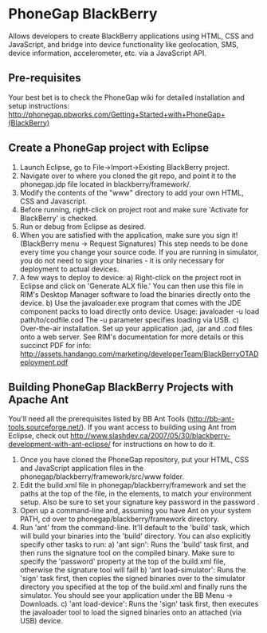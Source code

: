 PhoneGap BlackBerry
=============================================================
Allows developers to create BlackBerry applications using HTML, 
CSS and JavaScript, and bridge into device functionality like 
geolocation, SMS, device information, accelerometer, etc. via
a JavaScript API.

Pre-requisites
-------------------------------------------------------------
Your best bet is to check the PhoneGap wiki for detailed
installation and setup instructions: 
http://phonegap.pbworks.com/Getting+Started+with+PhoneGap+(BlackBerry)

Create a PhoneGap project with Eclipse
-------------------------------------------------------------
1. Launch Eclipse, go to File->Import->Existing BlackBerry project.
2. Navigate over to where you cloned the git repo, and point it to the phonegap.jdp file located in blackberry/framework/.
3. Modify the contents of the "www" directory to add your own HTML, CSS and Javascript.
4. Before running, right-click on project root and make sure 'Activate for BlackBerry' is checked.
5. Run or debug from Eclipse as desired.
6. When you are satisfied with the application, make sure you sign it! (BlackBerry menu -> Request Signatures)
   This step needs to be done every time you change your source code. If you are running in simulator, you do not need
   to sign your binaries - it is only necessary for deployment to actual devices.
7. A few ways to deploy to device:
   a) Right-click on the project root in Eclipse and click on 'Generate ALX file.' You can then use this
      file in RIM's Desktop Manager software to load the binaries directly onto the device.
   b) Use the javaloader.exe program that comes with the JDE component packs to load directly onto device. Usage:
      javaloader -u load path/to/codfile.cod
	  The -u parameter specifies loading via USB.
   c) Over-the-air installation. Set up your application .jad, .jar and .cod files onto a web server. See RIM's documentation
      for more details or this succinct PDF for info: http://assets.handango.com/marketing/developerTeam/BlackBerryOTADeployment.pdf

Building PhoneGap BlackBerry Projects with Apache Ant
-------------------------------------------------------------
You'll need all the prerequisites listed by BB Ant Tools (http://bb-ant-tools.sourceforge.net/). If you want access to building using Ant from Eclipse,
check out http://www.slashdev.ca/2007/05/30/blackberry-development-with-ant-eclipse/ for instructions on how to do it.

1. Once you have cloned the PhoneGap repository, put your HTML, CSS and JavaScript application files in the phonegap/blackberry/framework/src/www folder.
2. Edit the build.xml file in phonegap/blackberry/framework and set the paths at the top of the file, in the <property> elements, to match
   your environment setup. Also be sure to set your signature key password in the password <property>.
3. Open up a command-line and, assuming you have Ant on your system PATH, cd over to phonegap/blackberry/framework directory.
4. Run 'ant' from the command-line. It'll default to the 'build' task, which will build your binaries into the 'build' directory. You can also
   explicitly specify other tasks to run:
   a) 'ant sign': 			Runs the 'build' task first, and then runs the signature tool on the compiled binary. Make sure to specify the 'password'
							property at the top of the build.xml file, otherwise the signature tool will fail!
   b) 'ant load-simulator': Runs the 'sign' task first, then copies the signed binaries over to the simulator directory you specified at the top of the
							build.xml and finally runs the simulator. You should see your application under the BB Menu -> Downloads.
   c) 'ant load-device':	Runs the 'sign' task first, then executes the javaloader tool to load the signed binaries onto an attached (via USB) device.